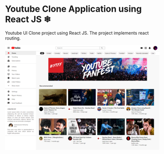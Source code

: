 # Youtube Clone Application using React JS ❄

Youtube UI Clone project using React JS. The project implements react routing.

<img src="https://raw.githubusercontent.com/Subhampreet/Youtube-Clone-ReactJS/main/public/header-readme.png" >

